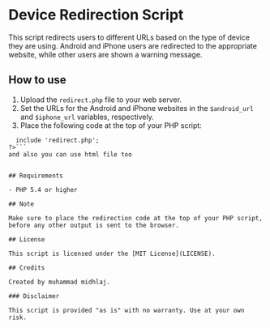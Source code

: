 # Device Redirection Script

This script redirects users to different URLs based on the type of device they are using. Android and iPhone users are redirected to the appropriate website, while other users are shown a warning message.

## How to use

1. Upload the `redirect.php` file to your web server.
2. Set the URLs for the Android and iPhone websites in the `$android_url` and `$iphone_url` variables, respectively.
3. Place the following code at the top of your PHP script:

```<?php
  include 'redirect.php';
?>```
and also you can use html file too


## Requirements

- PHP 5.4 or higher

## Note

Make sure to place the redirection code at the top of your PHP script, before any other output is sent to the browser.

## License

This script is licensed under the [MIT License](LICENSE).

## Credits

Created by muhammad midhlaj.

### Disclaimer

This script is provided "as is" with no warranty. Use at your own risk.
